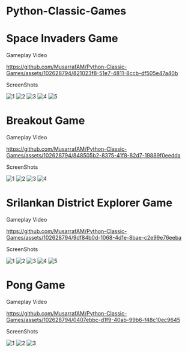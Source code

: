 # Python-Classic-Games

# Space Invaders Game
<p> Gameplay Video </p>

https://github.com/MusarrafAM/Python-Classic-Games/assets/102628794/821023f8-51e7-4811-8ccb-df505e47a40b

<p> ScreenShots </p>

![1](https://github.com/MusarrafAM/Python-Classic-Games/assets/102628794/f39f4da4-2bec-44e9-8da5-2d9ed6099da1)
![2](https://github.com/MusarrafAM/Python-Classic-Games/assets/102628794/be322207-bf60-4eb3-8b6a-50824bc16c6e)
![3](https://github.com/MusarrafAM/Python-Classic-Games/assets/102628794/04d5d6bb-5151-445e-bf0c-7f6124e2e366)
![4](https://github.com/MusarrafAM/Python-Classic-Games/assets/102628794/b435885d-17f2-492b-b4ac-2c9c5ef9013e)
![5](https://github.com/MusarrafAM/Python-Classic-Games/assets/102628794/12dd5d77-8c11-4cdc-9ac4-1ab3cf5146da)


# Breakout Game
<p> Gameplay Video </p>

https://github.com/MusarrafAM/Python-Classic-Games/assets/102628794/848505b2-8375-41f8-82d7-19889f0eedda

<p> ScreenShots </p>

![1](https://github.com/MusarrafAM/Python-Classic-Games/assets/102628794/340a153f-fde7-4c9b-910c-16addc2c75b6)
![2](https://github.com/MusarrafAM/Python-Classic-Games/assets/102628794/e875f622-5f69-47f9-9d5b-569be3c4aef3)
![3](https://github.com/MusarrafAM/Python-Classic-Games/assets/102628794/ad15409e-982b-41ee-a123-3defc56751f3)
![4](https://github.com/MusarrafAM/Python-Classic-Games/assets/102628794/ad8612d1-4d99-4313-92dc-4bb97384dfa8)


# Srilankan District Explorer Game
<p> Gameplay Video </p>

https://github.com/MusarrafAM/Python-Classic-Games/assets/102628794/9df84b0d-1068-4d1e-8bae-c2e99e76eeba

<p> ScreenShots </p>

![1](https://github.com/MusarrafAM/Python-Classic-Games/assets/102628794/6dba2bb6-0032-4d3b-a313-1f4a60f43a99)
![2](https://github.com/MusarrafAM/Python-Classic-Games/assets/102628794/b3768d0f-062e-4c7b-8804-80ae8e1bc4e4)
![3](https://github.com/MusarrafAM/Python-Classic-Games/assets/102628794/0a2b76a2-6ef4-4e93-b5c8-007edea0c2eb)
![4](https://github.com/MusarrafAM/Python-Classic-Games/assets/102628794/f7de6400-6b3e-4685-9cdc-9513f9afc0b9)
![5](https://github.com/MusarrafAM/Python-Classic-Games/assets/102628794/56a349cb-8ec2-4e58-8b67-e6faf6ee5614)


# Pong Game
<p> Gameplay Video </p>

https://github.com/MusarrafAM/Python-Classic-Games/assets/102628794/0407ebbc-d1f9-40ab-99b6-f48c10ec9645

<p> ScreenShots </p>

![1](https://github.com/MusarrafAM/Python-Classic-Games/assets/102628794/5aa636fc-17ca-4a0f-9db0-0afdf7d920a8)
![2](https://github.com/MusarrafAM/Python-Classic-Games/assets/102628794/3e3c008e-9c39-4679-9264-30ffa0077a7b)
![3](https://github.com/MusarrafAM/Python-Classic-Games/assets/102628794/2bbabfff-1402-4ba9-8aa7-00537bda937e)


